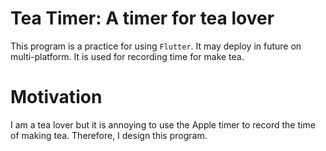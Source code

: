 # Tea Timer: A timer for tea lover
This program is a practice for using `Flutter`. It may deploy in future on multi-platform. It is used for recording time for make tea.
# Motivation
I am a tea lover but it is annoying to use the Apple timer to record the time of making tea. Therefore, I design this program.